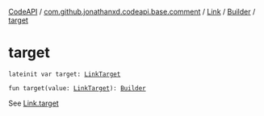 [CodeAPI](../../../index.md) / [com.github.jonathanxd.codeapi.base.comment](../../index.md) / [Link](../index.md) / [Builder](index.md) / [target](.)

# target

`lateinit var target: `[`LinkTarget`](../-link-target/index.md)

`fun target(value: `[`LinkTarget`](../-link-target/index.md)`): `[`Builder`](index.md)

See [Link.target](../target.md)

